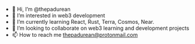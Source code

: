 - 👋 Hi, I’m @thepadurean
- 👀 I’m interested in web3 development
- 🌱 I’m currently learning React, Rust, Terra, Cosmos, Near.
- 💞️ I’m looking to collaborate on web3 learning and development projects
- 📫 How to reach me thepadurean@protonmail.com

<!---
thepadurean/thepadurean is a ✨ special ✨ repository because its `README.md` (this file) appears on your GitHub profile.
You can click the Preview link to take a look at your changes.
--->
